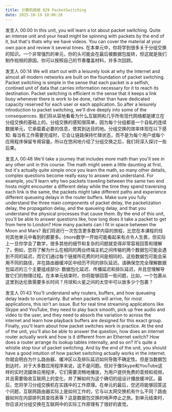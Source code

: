 ```yaml
---
title: 计算机网络 029 PacketSwitching
date: 2025-10-19 10:00:28
---
```


发言人   00:00
In this unit, you will learn a lot about packet switching. Quite an intense unit and your head might be spinning with packets by the end of it, but that's thats why we have videos. You can cover the material at your own pace and review it several times. 
在本单元中，你将学到很多关于分组交换的知识。一个非常强烈的单元，你的头可能会在最后被数据包旋转，但这就是我们制作视频的原因。你可以按照自己的节奏覆盖材料，并多次回顾。

发言人   00:14
We will start out with a leisurely look at why the Internet and almost all modern networks are built on the foundation of packet switching. Packet switching is simple in the sense that each packet is a selfish, contined unit of data that carries information necessary for it to reach its destination. Packet switching is efficient in the sense that it keeps a link busy whenever there is work to be done, rather than have dedicated capacity reserved for each user or each application. So after a leisurely introduction to packet switching, we'll dive deeply into some of the consequences. 
我们将从容地看看为什么互联网和几乎所有现代网络都是建立在分组交换的基础上的。分组交换的感知很简单，因为每个分组都是一个自私的连续数据单元，它承载着必要的信息，使其到达目的地。分组交换的效率体现在以下感知: 每当有工作需要完成时，它会让链路保持忙碌状态，而不是为每个用户或每个应用程序保留专用容量。所以在悠闲地介绍了分组交换之后，我们将深入探讨一些后果。

发言人   00:48
We'll take a journey that includes more math than you'll see in any other unit in this course. The math might seem a little daunting at first, but it's actually quite simple once you learn the math, so many other details, complex questions become really easy to answer and understand. For example, you'll learn why two packets traveling between the same two end hosts might encounter a different delay while the time they spend traversing each link is the same, the packets might take different paths and experience different queueing delays in the router buffers. Make sure you fully understand the three main components of packet delay, the packetization delay, the propagation delay, and the queueing delay, and that you understand the physical processes that cause them. By the end of this unit, you'll be able to answer questions like, how long does it take a packet to get from here to London? How many packets can I fit in space between the Moon and Mars? 
我们将进行一次包含更多数学内容的旅程，比您在本课程的任何其他单元中看到的都要多。(more数学一开始可能看起来有点令人生畏，但实际上一旦你学会了数学，很多其他的细节和复杂的问题就变得非常容易回答和理解了。例如，您将了解为什么在相同的两台终端主机之间传输的两个数据包可能会遇到不同的延迟，而它们通过每个链接所花费的时间是相同的，这些数据包可能会采用不同的路径，并在路由器缓冲区中经历不同的排队延迟。请确保您完全理解数据包延迟的三个主要组成部分: 数据包化延迟、传播延迟和排队延迟，并且您理解导致它们的物理过程。在本单元结束时，你将能够回答一些问题，比如，一个包裹从这里到达伦敦需要多长时间？月球和火星之间的太空中可以放多少个包裹？

发言人   01:43
You'll understand why routers, buffers, and how queueing delay leads to uncertainty. But when packets will arrive, for most applications, this isn't an issue. But for real time streaming applications like Skype and YouTube, they need to play back smooth, pick up free audio and video to the user, and they need to absorb the variation to across the internet and learn how playback buffers are designed for this exact group. Finally, you'll learn about how packet switches work in practice. At the end of the unit, you'll also be able to answer the question, how does an internet router actually work and how is it different from an Ethernet switch? How does a router arrange its lookup tables internally, and so on? It's quite a whistle stop tour of packet switching. And by the end of the unit, you should have a good intuition of how packet switching actually works in the internet. 
你就会明白为什么路由器、缓冲区以及排队延迟如何导致不确定性。但是当数据包到达时，对于大多数应用程序来说，这不是问题。但对于像Skype和YouTube这样的实时流媒体应用程序，它们需要流畅地播放，为用户提供免费的音频和视频，并且需要吸收互联网上的变化，并了解如何为这个确切的组设计播放缓冲区。最后，您将学习分组交换机在实践中的工作原理。在单元的最后，您还将能够回答这个问题，互联网路由器实际上是如何工作的，它与以太网交换机有什么不同？路由器如何在内部排列其查找表等？这是数据包交换的哨声停止之旅。到单元结束时，你应该对分组交换在互联网中的实际工作原理有了很好的直觉。

